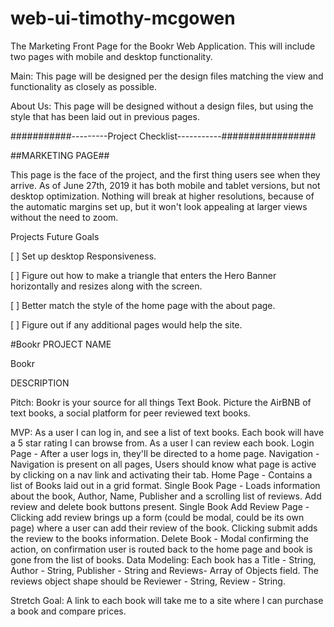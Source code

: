 # web-ui-timothy-mcgowen

The Marketing Front Page for the Bookr Web Application. This will include two pages with mobile and desktop functionality.

Main: This page will be designed per the design files matching the view and functionality as closely as possible.

About Us: This page will be designed without a design files, but using the style that has been laid out in previous pages.

###########---------Project Checklist-----------#################

##MARKETING PAGE##

This page is the face of the project, and the first thing users see when they arrive. As of June 27th, 2019 it has both mobile and tablet versions, but not desktop optimization. Nothing will break at higher resolutions, because of the automatic margins set up, but it won't look appealing at larger views without the need to zoom.

Projects Future Goals

[ ] Set up desktop Responsiveness.

[ ] Figure out how to make a triangle that enters the Hero Banner horizontally and resizes along with the screen.

[ ] Better match the style of the home page with the about page.

[ ] Figure out if any additional pages would help the site.

#Bookr PROJECT NAME

Bookr

DESCRIPTION

Pitch: Bookr is your source for all things Text Book. Picture the AirBNB of text books, a social platform for peer reviewed text books.

MVP: As a user I can log in, and see a list of text books. Each book will have a 5 star rating I can browse from. As a user I can review each book.
Login Page - After a user logs in, they'll be directed to a home page.
Navigation - Navigation is present on all pages, Users should know what page is active by clicking on a nav link and activating their tab.
Home Page - Contains a list of Books laid out in a grid format.
Single Book Page - Loads information about the book, Author, Name, Publisher and a scrolling list of reviews. Add review and delete book buttons present.
Single Book Add Review Page - Clicking add review brings up a form (could be modal, could be its own page) where a user can add their review of the book. Clicking submit adds the review to the books information.
Delete Book - Modal confirming the action, on confirmation user is routed back to the home page and book is gone from the list of books.
Data Modeling: Each book has a Title - String, Author - String, Publisher - String and Reviews- Array of Objects field. The reviews object shape should be Reviewer - String, Review - String.

Stretch Goal: A link to each book will take me to a site where I can purchase a book and compare prices.

#
